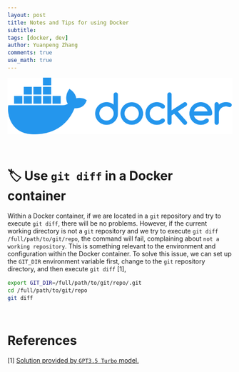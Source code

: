 ```yaml
---
layout: post
title: Notes and Tips for using Docker
subtitle:
tags: [docker, dev]
author: Yuanpeng Zhang
comments: true
use_math: true
---
```


<p align='center'>
<img src="/assets/img/posts/Docker_logo.png"
   style="border:none;"
   width="600"
   alt="docker"
   title="docker" />
</p>

<br />

# 🏷️ Use `git diff` in a Docker container

Within a Docker container, if we are located in a `git` repository and try to execute `git diff`, there will be no problems. However, if the current working directory is not a `git` repository and we try to execute `git diff /full/path/to/git/repo`, the command will fail, complaining about `not a working repository`. This is something relevant to the environment and configuration within the Docker container. To solve this issue, we can set up the `GIT_DIR` environment variable first, change to the `git` repository directory, and then execute `git diff` [1],

```bash
export GIT_DIR=/full/path/to/git/repo/.git
cd /full/path/to/git/repo
git diff
```

<br />

References
===

[1] <a href="/assets/img/posts/lobehub_git_diff_docker.png" target="_blank">Solution provided by `GPT3.5 Turbo` model.</a>